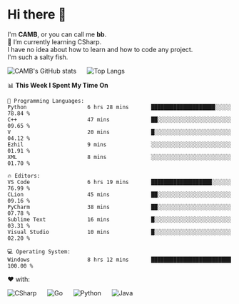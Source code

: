 # Hi there 👋
<!--
**CAMB-dev/CAMB-dev** is a ✨ _special_ ✨ repository because its `README.md` (this file) appears on your GitHub profile.

Here are some ideas to get you started:

- 🔭 I’m currently working on ...
- 🌱 I’m currently learning ...
- 👯 I’m looking to collaborate on ...
- 🤔 I’m looking for help with ...
- 💬 Ask me about ...
- 📫 How to reach me: ...
- 😄 Pronouns: ...
- ⚡ Fun fact: ...
-->
 I'm **CAMB**, or you can call me **bb**.  
 🌱 I’m currently learning CSharp.  
 I have no idea about how to learn and how to code any project.  
 I'm such a salty fish.
 
 
![CAMB's GitHub stats](https://github-readme-stats.vercel.app/api?username=CAMB-dev&show_icons=true&theme=tokyonight)
&nbsp;&nbsp;&nbsp;&nbsp;
![Top Langs](https://github-readme-stats.vercel.app/api/top-langs/?username=CAMB-dev&langs_count=5&theme=tokyonight)


<!--START_SECTION:waka-->
📊 **This Week I Spent My Time On** 

```text
💬 Programming Languages: 
Python                   6 hrs 28 mins       ████████████████████░░░░░   78.84 % 
C++                      47 mins             ██░░░░░░░░░░░░░░░░░░░░░░░   09.65 % 
V                        20 mins             █░░░░░░░░░░░░░░░░░░░░░░░░   04.12 % 
Ezhil                    9 mins              ░░░░░░░░░░░░░░░░░░░░░░░░░   01.91 % 
XML                      8 mins              ░░░░░░░░░░░░░░░░░░░░░░░░░   01.70 % 

🔥 Editors: 
VS Code                  6 hrs 19 mins       ███████████████████░░░░░░   76.99 % 
CLion                    45 mins             ██░░░░░░░░░░░░░░░░░░░░░░░   09.16 % 
PyCharm                  38 mins             ██░░░░░░░░░░░░░░░░░░░░░░░   07.78 % 
Sublime Text             16 mins             █░░░░░░░░░░░░░░░░░░░░░░░░   03.31 % 
Visual Studio            10 mins             █░░░░░░░░░░░░░░░░░░░░░░░░   02.20 % 

💻 Operating System: 
Windows                  8 hrs 12 mins       █████████████████████████   100.00 % 
```


<!--END_SECTION:waka-->


❤ with:

![CSharp](https://img.shields.io/badge/CSharp-%23512BD4?style=for-the-badge&logo=.net)
&nbsp;&nbsp;&nbsp;&nbsp;
![Go](https://img.shields.io/badge/Go-000000?style=for-the-badge&logo=go)
&nbsp;&nbsp;&nbsp;&nbsp;
![Python](https://img.shields.io/badge/Python-000000?style=for-the-badge&logo=python)
&nbsp;&nbsp;&nbsp;&nbsp;
![Java](https://img.shields.io/badge/Java-964B00?style=for-the-badge&logo=openjdk)
